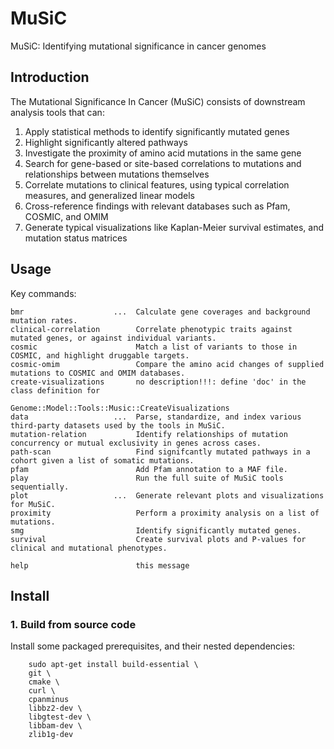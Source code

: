# MuSiC
MuSiC: Identifying mutational significance in cancer genomes

## Introduction
The Mutational Significance In Cancer (MuSiC) consists of downstream analysis tools that can:

1. Apply statistical methods to identify significantly mutated genes<br>
2. Highlight significantly altered pathways<br>
3. Investigate the proximity of amino acid mutations in the same gene<br>
4. Search for gene-based or site-based correlations to mutations and relationships between mutations themselves<br>
5. Correlate mutations to clinical features, using typical correlation measures, and generalized linear models<br>
6. Cross-reference findings with relevant databases such as Pfam, COSMIC, and OMIM<br>
7. Generate typical visualizations like Kaplan-Meier survival estimates, and mutation status matrices<br>

## Usage
Key commands:

    bmr                    ...  Calculate gene coverages and background mutation rates.
    clinical-correlation        Correlate phenotypic traits against mutated genes, or against individual variants.
    cosmic                      Match a list of variants to those in COSMIC, and highlight druggable targets.
    cosmic-omim                 Compare the amino acid changes of supplied mutations to COSMIC and OMIM databases.
    create-visualizations       no description!!!: define 'doc' in the class definition for                   
                                Genome::Model::Tools::Music::CreateVisualizations
    data                   ...  Parse, standardize, and index various third-party datasets used by the tools in MuSiC.
    mutation-relation           Identify relationships of mutation concurrency or mutual exclusivity in genes across cases.
    path-scan                   Find signifcantly mutated pathways in a cohort given a list of somatic mutations.
    pfam                        Add Pfam annotation to a MAF file.
    play                        Run the full suite of MuSiC tools sequentially.             
    plot                   ...  Generate relevant plots and visualizations for MuSiC.
    proximity                   Perform a proximity analysis on a list of mutations.
    smg                         Identify significantly mutated genes.
    survival                    Create survival plots and P-values for clinical and mutational phenotypes.
    
    help                        this message
    
## Install

### 1. Build from source code

Install some packaged prerequisites, and their nested dependencies:

        sudo apt-get install build-essential \
        git \
        cmake \
        curl \
        cpanminus
        libbz2-dev \
        libgtest-dev \
        libbam-dev \
        zlib1g-dev 
